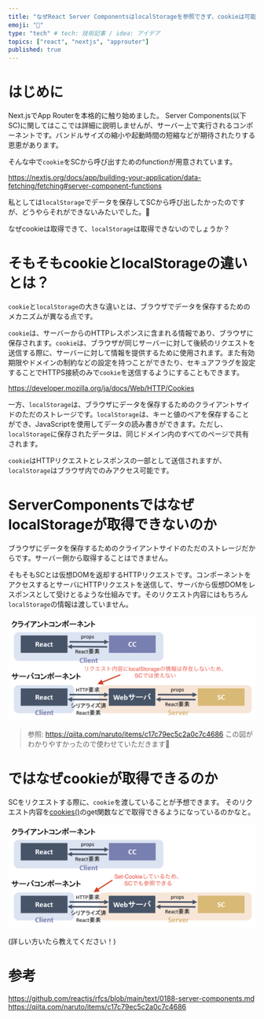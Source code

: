 ```yaml
---
title: "なぜReact Server ComponentsはlocalStorageを参照できず、cookieは可能なのか"
emoji: "🐥"
type: "tech" # tech: 技術記事 / idea: アイデア
topics: ["react", "nextjs", "approuter"]
published: true
---
```


# はじめに

Next.jsでApp Routerを本格的に触り始めました。
Server Components(以下SC)に関してはここでは詳細に説明しませんが、サーバー上で実行されるコンポーネントです。バンドルサイズの縮小や起動時間の短縮などが期待されたりする恩恵があります。

そんな中で`cookie`をSCから呼び出すためのfunctionが用意されています。

https://nextjs.org/docs/app/building-your-application/data-fetching/fetching#server-component-functions

私としては`localStorage`でデータを保存してSCから呼び出したかったのですが、どうやらそれができないみたいでした。🤔

なぜcookieは取得できて、`localStorage`は取得できないのでしょうか？

# そもそもcookieとlocalStorageの違いとは？
`cookie`と`localStorage`の大きな違いとは、ブラウザでデータを保存するためのメカニズムが異なる点です。

`cookie`は、サーバーからのHTTPレスポンスに含まれる情報であり、ブラウザに保存されます。`cookie`は、ブラウザが同じサーバーに対して後続のリクエストを送信する際に、サーバーに対して情報を提供するために使用されます。また有効期限やドメインの制約などの設定を持つことができたり、セキュアフラグを設定することでHTTPS接続のみで`cookie`を送信するようにすることもできます。

https://developer.mozilla.org/ja/docs/Web/HTTP/Cookies


一方、`localStorage`は、ブラウザにデータを保存するためのクライアントサイドのただのストレージです。`localStorage`は、キーと値のペアを保存することができ、JavaScriptを使用してデータの読み書きができます。ただし、`localStorage`に保存されたデータは、同じドメイン内のすべてのページで共有されます。

`cookie`はHTTPリクエストとレスポンスの一部として送信されますが、`localStorage`はブラウザ内でのみアクセス可能です。

# ServerComponentsではなぜlocalStorageが取得できないのか
ブラウザにデータを保存するためのクライアントサイドのただのストレージだからです。サーバー側から取得することはできません。


そもそもSCとは仮想DOMを返却するHTTPリクエストです。コンポーネントをアクセスするとサーバにHTTPリクエストを送信して、サーバから仮想DOMをレスポンスとして受けとるような仕組みです。そのリクエスト内容にはもちろん`localStorage`の情報は渡していません。

![](/images/20230623_2.png)
> 参照: https://qiita.com/naruto/items/c17c79ec5c2a0c7c4686
この図がわかりやすかったので使わせていただきます🙇

# ではなぜcookieが取得できるのか
SCをリクエストする際に、`cookie`を渡していることが予想できます。
そのリクエスト内容を[cookies()](https://nextjs.org/docs/app/building-your-application/data-fetching/fetching#server-component-functions)のget関数などで取得できるようになっているのかなと。

![](/images/20230623_1.png)

(詳しい方いたら教えてください！)

# 参考
https://github.com/reactjs/rfcs/blob/main/text/0188-server-components.md
https://qiita.com/naruto/items/c17c79ec5c2a0c7c4686

